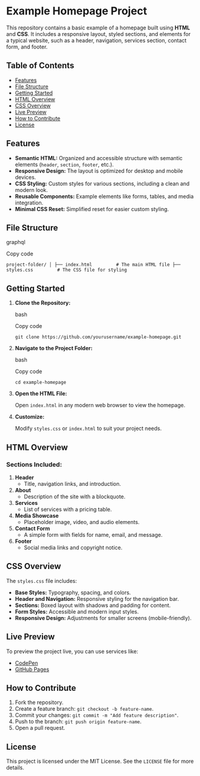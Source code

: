 Example Homepage Project
========================

This repository contains a basic example of a homepage built using **HTML** and **CSS**. It includes a responsive layout, styled sections, and elements for a typical website, such as a header, navigation, services section, contact form, and footer.

Table of Contents
-----------------

-   [Features](#features)
-   [File Structure](#file-structure)
-   [Getting Started](#getting-started)
-   [HTML Overview](#html-overview)
-   [CSS Overview](#css-overview)
-   [Live Preview](#live-preview)
-   [How to Contribute](#how-to-contribute)
-   [License](#license)

Features
--------

-   **Semantic HTML:** Organized and accessible structure with semantic elements (`header`, `section`, `footer`, etc.).
-   **Responsive Design:** The layout is optimized for desktop and mobile devices.
-   **CSS Styling:** Custom styles for various sections, including a clean and modern look.
-   **Reusable Components:** Example elements like forms, tables, and media integration.
-   **Minimal CSS Reset:** Simplified reset for easier custom styling.

File Structure
--------------

graphql

Copy code

`project-folder/
│
├── index.html         # The main HTML file
├── styles.css         # The CSS file for styling`

Getting Started
---------------

1.  **Clone the Repository:**

    bash

    Copy code

    `git clone https://github.com/yourusername/example-homepage.git`

2.  **Navigate to the Project Folder:**

    bash

    Copy code

    `cd example-homepage`

3.  **Open the HTML File:**

    Open `index.html` in any modern web browser to view the homepage.

4.  **Customize:**

    Modify `styles.css` or `index.html` to suit your project needs.

HTML Overview
-------------

### Sections Included:

1.  **Header**
    -   Title, navigation links, and introduction.
2.  **About**
    -   Description of the site with a blockquote.
3.  **Services**
    -   List of services with a pricing table.
4.  **Media Showcase**
    -   Placeholder image, video, and audio elements.
5.  **Contact Form**
    -   A simple form with fields for name, email, and message.
6.  **Footer**
    -   Social media links and copyright notice.

CSS Overview
------------

The `styles.css` file includes:

-   **Base Styles:** Typography, spacing, and colors.
-   **Header and Navigation:** Responsive styling for the navigation bar.
-   **Sections:** Boxed layout with shadows and padding for content.
-   **Form Styles:** Accessible and modern input styles.
-   **Responsive Design:** Adjustments for smaller screens (mobile-friendly).

Live Preview
------------

To preview the project live, you can use services like:

-   [CodePen](https://codepen.io/)
-   [GitHub Pages](https://pages.github.com/)

How to Contribute
-----------------

1.  Fork the repository.
2.  Create a feature branch: `git checkout -b feature-name`.
3.  Commit your changes: `git commit -m "Add feature description"`.
4.  Push to the branch: `git push origin feature-name`.
5.  Open a pull request.

License
-------

This project is licensed under the MIT License. See the `LICENSE` file for more details.